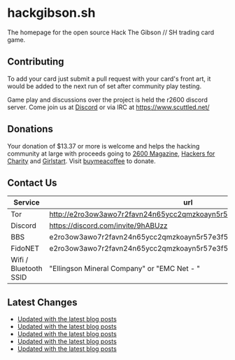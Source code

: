 # hackgibson.sh
The homepage for the open source Hack The Gibson // SH trading card game.


## Contributing

To add your card just submit a pull request with your card's front art, it would be added to the next run of set after community play testing.

Game play and discussions over the project is held the r2600 discord server. Come join us at [Discord](https://discord.com/invite/9hABUzz) or via IRC at https://www.scuttled.net/


## Donations

Your donation of $13.37 or more is welcome and helps the hacking community at large with proceeds going to [2600 Magazine](https://2600.com/), [Hackers for Charity](https://hackersforcharity.org) and [Girlstart](https://girlstart.org).  Visit [buymeacoffee](https://www.buymeacoffee.com/hackgibson.sh) to donate.


## Contact Us

Service | url
-|-
Tor | http://e2ro3ow3awo7r2favn24n65ycc2qmzkoayn5r57e3f56nvjwdcgg32ad.onion
Discord | https://discord.com/invite/9hABUzz
BBS | e2ro3ow3awo7r2favn24n65ycc2qmzkoayn5r57e3f56nvjwdcgg32ad.onion:23
FidoNET | e2ro3ow3awo7r2favn24n65ycc2qmzkoayn5r57e3f56nvjwdcgg32ad.onion:24554
Wifi / Bluetooth SSID | "Ellingson Mineral Company" or "EMC Net - <fidonet address>"

## Latest Changes
<!-- BLOG-POST-LIST:START -->
- [Updated with the latest blog posts](https://github.com/DFW2600/hackgibson.sh/commit/f952849fbf7155c8f261cefd1d1b5f8be52d032c)
- [Updated with the latest blog posts](https://github.com/DFW2600/hackgibson.sh/commit/a35a0fccea5154740d5d1d5f8b968b353a34ffb5)
- [Updated with the latest blog posts](https://github.com/DFW2600/hackgibson.sh/commit/16cea30eb985d46d7d9a033e9edf57c5173e1f80)
- [Updated with the latest blog posts](https://github.com/DFW2600/hackgibson.sh/commit/827ea38cbff138b91bbb0702dc02b8bb6960212c)
- [Updated with the latest blog posts](https://github.com/DFW2600/hackgibson.sh/commit/8e30079f563187a3fef7306b572d98817117433e)
<!-- BLOG-POST-LIST:END -->
